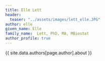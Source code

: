 ```yaml
---
title: Elle Lett
header:
  teaser: "../assets/images/lett_elle.JPG"
author: elle
given_name: Elle
family_name:  Lett, PhD, MA, MBiostat
author_profile: true
---
```


{{ site.data.authors[page.author].about }}